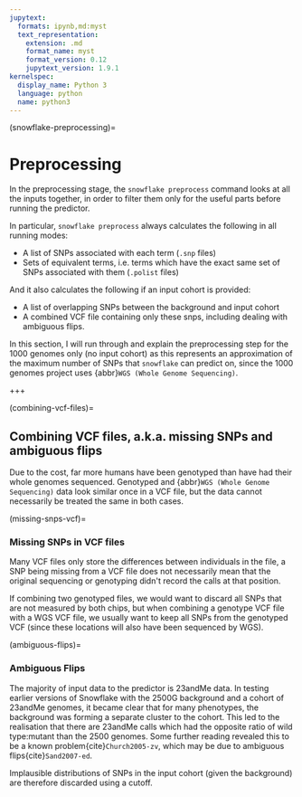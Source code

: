 ```yaml
---
jupytext:
  formats: ipynb,md:myst
  text_representation:
    extension: .md
    format_name: myst
    format_version: 0.12
    jupytext_version: 1.9.1
kernelspec:
  display_name: Python 3
  language: python
  name: python3
---
```


(snowflake-preprocessing)=
# Preprocessing

In the preprocessing stage, the `snowflake preprocess` command looks at all the inputs together, in order to filter them only for the useful parts before running the predictor.

In particular, `snowflake preprocess` always calculates the following in all running modes:
- A list of SNPs associated with each term (`.snp` files)
- Sets of equivalent terms, i.e. terms which have the exact same set of SNPs associated with them (`.polist` files)

And it also calculates the following if an input cohort is provided:
- A list of overlapping SNPs between the background and input cohort 
- A combined VCF file containing only these snps, including dealing with ambiguous flips. 

In this section, I will run through and explain the preprocessing step for the 1000 genomes only (no input cohort) as this represents an approximation of the maximum number of SNPs that `snowflake` can predict on, since the 1000 genomes project uses {abbr}`WGS (Whole Genome Sequencing)`.

<!--
In this section, I will run through and explain the preprocessing step for:
1. The 1000 genomes only (no input cohort) as this represents an approximation of the maximum number of SNPs that `snowflake` can predict on, since the 1000 genomes project uses {abbr}`WGS (Whole Genome Sequencing)`.
2. The 1000 genomes with the ALSPAC input cohort, as this shows a more typical use of `snowflake`, where the inputs represent genotyped data.

## 1000 Genomes only: without input cohort
[//]: # (TODO: How do you run it? Etc)

### SNPs per term
[//]: # (TODO: Graph... explain these are the numbers of dimensions that we are looking through for a group of 1000 people)

### Redundant terms
[//]: # (TODO: Are the redundant terms always meaningful?)

<!--
+++

## 2500 Genomes and ALSPAC: with input cohort
[//]: # (TODO: How to run)
### Overlapping SNPs
### Ambiguous flips
### SNPs per term
### Redundant terms
-->

+++

(combining-vcf-files)=
## Combining VCF files, a.k.a. missing SNPs and ambiguous flips
Due to the cost, far more humans have been genotyped than have had their whole genomes sequenced. 
Genotyped and {abbr}`WGS (Whole Genome Sequencing)` data look similar once in a VCF file, but the data cannot necessarily be treated the same in both cases. 

(missing-snps-vcf)=
### Missing SNPs in VCF files
Many VCF files only store the differences between individuals in the file, a SNP being missing from a VCF file does not necessarily mean that the original sequencing or genotyping didn't record the calls at that position.

If combining two genotyped files, we would want to discard all SNPs that are not measured by both chips, but when combining a genotype VCF file with a WGS VCF file, we usually want to keep all SNPs from the genotyped VCF (since these locations will also have been sequenced by WGS).

[//]: # (TODO: Mention `.snps` file)

(ambiguous-flips)=
### Ambiguous Flips
[//]: # (TODO: Explain ambigious flips a bit better, +1 from Tom)
The majority of input data to the predictor is 23andMe data. 
In testing earlier versions of Snowflake with the 2500G background and a cohort of 23andMe genomes, it became clear that for many phenotypes, the background was forming a separate cluster to the cohort. 
This led to the realisation that there are 23andMe calls which had the opposite ratio of wild type:mutant than the 2500 genomes. 
Some further reading revealed this to be a known problem{cite}`Church2005-zv`, which may be due to ambiguous flips{cite}`Sand2007-ed`. 

[//]: # (TODO: Finish writing this sentence:)
Implausible distributions of SNPs in the input cohort (given the background) are therefore discarded using a cutoff.

<!--
### Example: ALSPAC and 2500G

### Example: CAGI5 and 2500G
-->